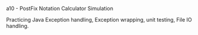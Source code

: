 a10 - PostFix Notation Calculator Simulation


Practicing Java Exception handling, Exception wrapping, unit testing, File IO handling.
